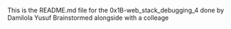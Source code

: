 This is the README.md file for the 0x1B-web_stack_debugging_4 done by Damilola Yusuf Brainstormed alongside with a colleage
